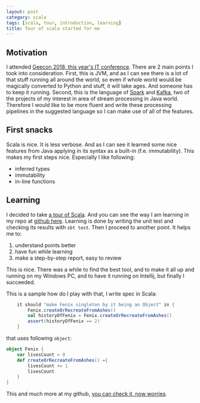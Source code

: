```yaml
---
layout: post
category: scala
tags: [scala, tour, introduction, learning]
title: Tour of scala started for me
---
```


## Motivation
I attended [Geecon 2018, this year's IT conference](https://2018.geecon.org).  There are 2 main points I took into consideration.  First, this is JVM, and as I can see there is a lot of that stuff running all around the world, so even if whole world would be magically converted to Python and stuff, it will take ages. And someone has to keep it running.  Second, this is the language of  [Spark](https://spark.apache.org/) and [Kafka](https://kafka.apache.org/), two of the projects of my interest in area of stream processing in Java world.  Therefore I would like to be more fluent and write these processing pipelines in the suggested language so I can make use of all of the features.

## First snacks
Scala is nice.  It is less verbose.  And as I can see it learned some nice features from Java applying in its syntax as a built-in (f.e. immutability).  This makes my first steps nice. Especially I like following:
- inferred types
- immutability
- in-line functions

## Learning
I decided to take [a tour of Scala](https://docs.scala-lang.org/tour/tour-of-scala.html).  And you can see the way I am learning in my repo at [github here](https://github.com/lukaszkuczynski/tour-of-scala). Learning is done by writing the unit test and checking its results with `sbt test`. Then I proceed to another point.  It helps me to:
1. understand points better
2. have fun while learning
3. make a step-by-step report, easy to review

This is nice.  There was a while to find the best tool, and to make it all up and running on my Windows PC, and to have it running on Intellij, but finally I succeeded.

This is a sample how do I play with that,
I write spec in Scala:
```scala
    it should "make Fenix singleton by it being an Object" in {
        Fenix.createOrRecreateFromAshes()
        val historyOfFenix = Fenix.createOrRecreateFromAshes()
        assert(historyOfFenix == 2)
    }
```
that uses following `object`:
```scala
object Fenix {
    var livesCount = 0
    def createOrRecreateFromAshes() ={
        livesCount += 1
        livesCount
    }
}
```
This and much more at my github, [you can check it, now worries](https://github.com/lukaszkuczynski/tour-of-scala).
